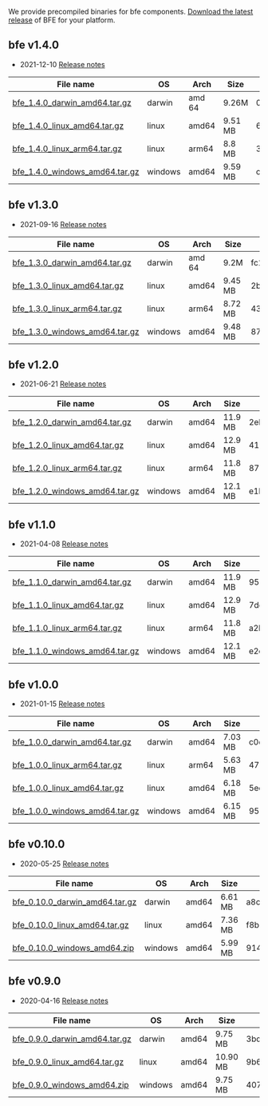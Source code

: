 We provide precompiled binaries for bfe components. [Download the latest release](https://github.com/bfenetworks/bfe/releases) of BFE for your platform.

## bfe v1.4.0

* 2021-12-10 [Release notes](https://github.com/bfenetworks/bfe/releases/tag/v1.4.0)

| File name | OS | Arch | Size | SHA256 Checksum |
| --------- | -------- | ---- | ---- | ------------ |
| [bfe_1.4.0_darwin_amd64.tar.gz](https://github.com/bfenetworks/bfe/releases/download/v1.4.0/bfe_1.4.0_darwin_amd64.tar.gz) | darwin  | amd    64 | 9.26M   | 03940a193b3e6a18b9f0f0f0ad344110e362f511c7582d21f39c4b4581ff6fd1 |
| [bfe_1.4.0_linux_amd64.tar.gz](https://github.com/bfenetworks/bfe/releases/download/v1.4.0/bfe_1.4.0_linux_amd64.tar.gz) | linux   | amd64     | 9.51 MB | 62535dd2025be9bd5484d92bb991c6f8080c7e7d69911fd7eef4fd5235cf61ab |
| [bfe_1.4.0_linux_arm64.tar.gz](https://github.com/bfenetworks/bfe/releases/download/v1.4.0/bfe_1.4.0_linux_arm64.tar.gz) | linux   | arm64     | 8.8 MB  | 33de43a45fd6c6414b4359aa2c3e1141d2299ee07ad6dfb48d2afd1af1561734 |
| [bfe_1.4.0_windows_amd64.tar.gz](https://github.com/bfenetworks/bfe/releases/download/v1.4.0/bfe_1.4.0_windows_amd64.tar.gz) | windows | amd64     | 9.59 MB | c637b5917a428850dde470e915eaac3076707da8959392d38bce70eee2190767 |

## bfe v1.3.0

* 2021-09-16 [Release notes](https://github.com/bfenetworks/bfe/releases/tag/v1.3.0)

| File name | OS | Arch | Size | SHA256 Checksum |
| --------- | -------- | ---- | ---- | ------------ |
| [bfe_1.3.0_darwin_amd64.tar.gz](https://github.com/bfenetworks/bfe/releases/download/v1.3.0/bfe_1.3.0_darwin_amd64.tar.gz) | darwin | amd    64 | 9.2M | fc14494b466a79328c3a614545ee2fe9ee6963cfc22a2fb35345a47c35ea623a |
| [bfe_1.3.0_linux_amd64.tar.gz](https://github.com/bfenetworks/bfe/releases/download/v1.3.0/bfe_1.3.0_linux_amd64.tar.gz) | linux | amd64     | 9.45 MB | 2b0d484a9fcf56cc68edb7dce0357c446ba64fd2672b079b041c178da998d59a |
| [bfe_1.3.0_linux_arm64.tar.gz](https://github.com/bfenetworks/bfe/releases/download/v1.3.0/bfe_1.3.0_linux_arm64.tar.gz) | linux | arm64     | 8.72 MB | 43e9fdf9e909af6365727ee88c2b78d9e825f8828d5b2050f4cb8c6b6fb0add2 |
| [bfe_1.3.0_windows_amd64.tar.gz](https://github.com/bfenetworks/bfe/releases/download/v1.3.0/bfe_1.3.0_windows_amd64.tar.gz) | windows |     amd64 | 9.48 MB | 87cdadbfa5e7bbd413b1fc853c0824971fdb2777c111c3dea22893c3a48363b8 |

## bfe v1.2.0

* 2021-06-21 [Release notes](https://github.com/bfenetworks/bfe/releases/tag/v1.2.0)

| File name | OS | Arch | Size | SHA256 Checksum |
| --------- | -- | ---- | ---- | --------------- |
| [bfe_1.2.0_darwin_amd64.tar.gz](https://github.com/bfenetworks/bfe/releases/download/v1.2.0/bfe_1.2.0_darwin_amd64.tar.gz) | darwin | amd64 | 11.9 MB | 2ebd507dbc469bba3bd3600523aa6c7c4cd306249a015f3af9fe110445243398 |
| [bfe_1.2.0_linux_amd64.tar.gz](https://github.com/bfenetworks/bfe/releases/download/v1.2.0/bfe_1.2.0_linux_amd64.tar.gz) | linux | amd64 | 12.9 MB | 410eb77e963adeaf0892639d1dfd9ac048027a2fba02f5efc1374aced4134809 |
| [bfe_1.2.0_linux_arm64.tar.gz](https://github.com/bfenetworks/bfe/releases/download/v1.2.0/bfe_1.2.0_linux_arm64.tar.gz) | linux | arm64 | 11.8 MB | 87c83da7e182fe556f60be951c7c611f9ae144fa04d87986a5c18bcd93d9dde9 |
| [bfe_1.2.0_windows_amd64.tar.gz](https://github.com/bfenetworks/bfe/releases/download/v1.2.0/bfe_1.2.0_windows_amd64.tar.gz) | windows | amd64 | 12.1 MB | e1b920fd6d8a4454120822e1640d2fd65c90fd7ec77983a661f426c82918cecd |

## bfe v1.1.0

* 2021-04-08 [Release notes](https://github.com/bfenetworks/bfe/releases/tag/v1.1.0)

| File name | OS | Arch | Size | SHA256 Checksum |
| --------- | -- | ---- | ---- | --------------- |
| [bfe_1.1.0_darwin_amd64.tar.gz](https://github.com/bfenetworks/bfe/releases/download/v1.1.0/bfe_1.1.0_darwin_amd64.tar.gz) | darwin | amd64 | 11.9 MB | 95a1cfe762008533886d6fb68b38cc9c492491216d6e39bfb8003785a366e22b |
| [bfe_1.1.0_linux_amd64.tar.gz](https://github.com/bfenetworks/bfe/releases/download/v1.1.0/bfe_1.1.0_linux_amd64.tar.gz) | linux | amd64 | 12.9 MB | 7dd8fc826c4a4b147b6ca2a19e713ecd9450b099f45e123498fdf63221b59cf2 |
| [bfe_1.1.0_linux_arm64.tar.gz](https://github.com/bfenetworks/bfe/releases/download/v1.1.0/bfe_1.1.0_linux_arm64.tar.gz) | linux | arm64 | 11.8 MB | a2b6047eb4121a0ff6a0255699384a94b094f9d60553ad9e2a11ee39647320bd |
| [bfe_1.1.0_windows_amd64.tar.gz](https://github.com/bfenetworks/bfe/releases/download/v1.1.0/bfe_1.1.0_windows_amd64.tar.gz) | windows | amd64 | 12.1 MB | e2c49b49c45db9fb89ffcf7688de08f6c73c58035021763bd9b61b7e0dbe7771 |

## bfe v1.0.0

* 2021-01-15 [Release notes](https://github.com/bfenetworks/bfe/releases/tag/v1.0.0)

| File name | OS | Arch | Size | SHA256 Checksum |
| --------- | -- | ---- | ---- | --------------- |
| [bfe_1.0.0_darwin_amd64.tar.gz](https://github.com/bfenetworks/bfe/releases/download/v1.0.0/bfe_1.0.0_darwin_amd64.tar.gz) | darwin | amd64 | 7.03 MB | c0d13440d89ab97f52c61610d1b10dec6dcfb47b468a66078d1dd60f0541ec9e |
| [bfe_1.0.0_linux_arm64.tar.gz](https://github.com/bfenetworks/bfe/releases/download/v1.0.0/bfe_1.0.0_linux_arm64.tar.gz) | linux | arm64 | 5.63 MB | 47a3730ac90c4700c557d6c5903361c557e169102256bac870cede4eb90ff829 |
| [bfe_1.0.0_linux_amd64.tar.gz](https://github.com/bfenetworks/bfe/releases/download/v1.0.0/bfe_1.0.0_linux_amd64.tar.gz) | linux | amd64 | 6.18 MB | 5ec46c26827d554ba4c76f7f5e12b6b6afb68a9333213065802fa425fb81cbd1 |
| [bfe_1.0.0_windows_amd64.tar.gz](https://github.com/bfenetworks/bfe/releases/download/v1.0.0/bfe_1.0.0_windows_amd64.tar.gz) | windows | amd64 | 6.15 MB | 95ba788d0335ac536036c77e39249ce1629b2d159c942293077fd57ddc487f29 |

## bfe v0.10.0

* 2020-05-25 [Release notes](https://github.com/bfenetworks/bfe/releases/tag/v0.10.0)

| File name | OS | Arch | Size | SHA256 Checksum |
| --------- | -- | ---- | ---- | --------------- |
| [bfe_0.10.0_darwin_amd64.tar.gz](https://github.com/bfenetworks/bfe/releases/download/v0.10.0/bfe_0.10.0_darwin_amd64.tar.gz) | darwin | amd64 | 6.61 MB | a8c9336efc94124bc7dc016fda3a45eed9d4d80b065ebf1f450bc4ca78f3dd39 |
| [bfe_0.10.0_linux_amd64.tar.gz](https://github.com/bfenetworks/bfe/releases/download/v0.10.0/bfe_0.10.0_linux_amd64.tar.gz) | linux | amd64 | 7.36 MB | f8b136990daf5f59498c7f86a9adcbabc6c93b1599614bb9d32796b538537a9c |
| [bfe_0.10.0_windows_amd64.zip](https://github.com/bfenetworks/bfe/releases/download/v0.10.0/bfe_0.10.0_windows_amd64.zip) | windows | amd64 | 5.99 MB | 914ec8025ad6c5dc57e59f4a93a3a562c2be1f71c475d7022b9ad74f6223b861 |

## bfe v0.9.0

* 2020-04-16 [Release notes](https://github.com/bfenetworks/bfe/releases/tag/v0.9.0)

| File name | OS | Arch | Size | SHA256 Checksum |
| --------- | -- | ---- | ---- | --------------- |
| [bfe_0.9.0_darwin_amd64.tar.gz](https://github.com/bfenetworks/bfe/releases/download/v0.9.0/bfe_0.9.0_darwin_amd64.tar.gz) | darwin | amd64 | 9.75 MB | 3bdbb80cc4946bc85b7295fc86ca86800e7811d20f37b36037aadfc7df718ad9 |
| [bfe_0.9.0_linux_amd64.tar.gz](https://github.com/bfenetworks/bfe/releases/download/v0.9.0/bfe_0.9.0_linux_amd64.tar.gz) | linux | amd64 | 10.90 MB | 9b6aaac88651d88e86e67835b5ae0bdbe1c76076382b198f0aeb0b94b7572887 |
| [bfe_0.9.0_windows_amd64.zip](https://github.com/bfenetworks/bfe/releases/download/v0.9.0/bfe_0.9.0_windows_amd64.zip) | windows | amd64 | 9.75 MB | 4079f97b544b3070bec3ad65a28ccb816290890a278a51c88c81c15405c1f8cf |
